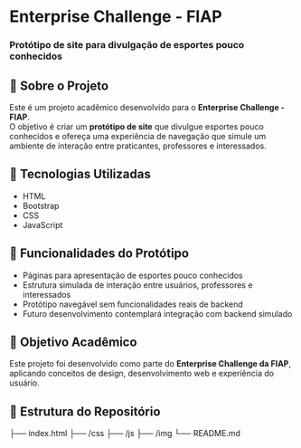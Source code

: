 # Enterprise Challenge - FIAP  
### Protótipo de site para divulgação de esportes pouco conhecidos  

## 📌 Sobre o Projeto  
Este é um projeto acadêmico desenvolvido para o **Enterprise Challenge - FIAP**.  
O objetivo é criar um **protótipo de site** que divulgue esportes pouco conhecidos e ofereça uma experiência de navegação que simule um ambiente de interação entre praticantes, professores e interessados.  

## 🚀 Tecnologias Utilizadas  
- HTML  
- Bootstrap  
- CSS  
- JavaScript  

## 🎯 Funcionalidades do Protótipo  
- Páginas para apresentação de esportes pouco conhecidos  
- Estrutura simulada de interação entre usuários, professores e interessados  
- Protótipo navegável sem funcionalidades reais de backend  
- Futuro desenvolvimento contemplará integração com backend simulado  

## 📖 Objetivo Acadêmico  
Este projeto foi desenvolvido como parte do **Enterprise Challenge da FIAP**, aplicando conceitos de design, desenvolvimento web e experiência do usuário.  

## 📂 Estrutura do Repositório  

├── index.html
├── /css
├── /js
├── /img
└── README.md

